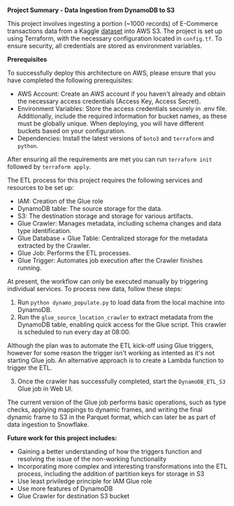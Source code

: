 **Project Summary - Data Ingestion from DynamoDB to S3**

This project involves ingesting a portion (~1000 records) of E-Commerce transactions data from a Kaggle [dataset](https://www.kaggle.com/datasets/carrie1/ecommerce-data) into AWS S3.
The project is set up using Terraform, with the necessary configuration located in `config.tf`. To ensure security, all credentials are stored as environment variables.

**Prerequisites**

To successfully deploy this architecture on AWS, please ensure that you have completed the following prerequisites:

- AWS Account: Create an AWS account if you haven't already and obtain the necessary access credentials (Access Key, Access Secret).
- Environment Variables: Store the access credentials securely in .env file. Additionally, include the required information for bucket names, as these must be globally unique. When deploying, you will have different buckets based on your configuration.
- Dependencies: Install the latest versions of `boto3` and `terraform` and `python`.

After ensuring all the requirements are met you can run `terraform init` followed by `terraform apply`.

The ETL process for this project requires the following services and resources to be set up:
-  IAM: Creation of the Glue role
- DynamoDB table: The source storage for the data.
- S3: The destination storage and storage for various artifacts.
- Glue Crawler: Manages metadata, including schema changes and data type identification.
- Glue Database + Glue Table: Centralized storage for the metadata extracted by the Crawler.
- Glue Job: Performs the ETL processes.
- Glue Trigger: Automates job execution after the Crawler finishes running.

At present, the workflow can only be executed manually by triggering individual services. To process new data, follow these steps:
1. Run `python dynamo_populate.py` to load data from the local machine into DynamoDB.
2. Run the `glue_source_location_crawler` to extract metadata from the DynamoDB table, enabling quick access for the Glue script. This crawler is scheduled to run every day at 08:00.

Although the plan was to automate the ETL kick-off using Glue triggers, however for some reason the trigger isn't working as intented as it's not starting Glue job. An alternative approach is to create a Lambda function to trigger the ETL.

3. Once the crawler has successfully completed, start the `DynamoDB_ETL_S3` Glue job in Web UI.

The current version of the Glue job performs basic operations, such as type checks, applying mappings to dynamic frames, and writing the final dynamic frame to S3 in the Parquet format, which can later be as part of data ingestion to Snowflake.

**Future work for this project includes:**
  - Gaining a better understanding of how the triggers function and resolving the issue of the non-working functionality
  - Incorporating more complex and interesting transformations into the ETL process, including the addition of partition keys for storage in S3
  - Use least priviledge principle for IAM Glue role
  - Use more features of DynamoDB
  - Glue Crawler for destination S3 bucket
